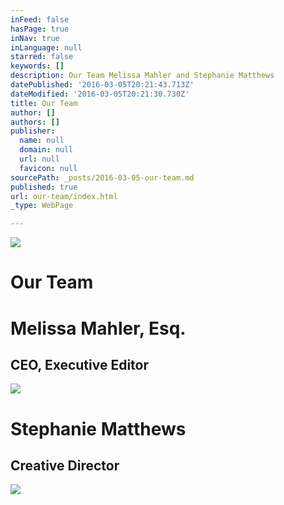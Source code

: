 ```yaml
---
inFeed: false
hasPage: true
inNav: true
inLanguage: null
starred: false
keywords: []
description: Our Team Melissa Mahler and Stephanie Matthews
datePublished: '2016-03-05T20:21:43.713Z'
dateModified: '2016-03-05T20:21:30.730Z'
title: Our Team
author: []
authors: []
publisher:
  name: null
  domain: null
  url: null
  favicon: null
sourcePath: _posts/2016-03-05-our-team.md
published: true
url: our-team/index.html
_type: WebPage

---
```

![](https://the-grid-user-content.s3-us-west-2.amazonaws.com/7da64612-5f27-4108-a6ed-ae1b3bb889ce.jpg)

# Our Team

# Melissa Mahler, Esq.

## CEO, Executive Editor
![](https://the-grid-user-content.s3-us-west-2.amazonaws.com/59339e4b-b149-4daa-a4a1-8b27489c8396.jpg)

# Stephanie Matthews

## Creative Director
![](https://s3-us-west-2.amazonaws.com/the-grid-img/p/884d107c049ed7ce4fef31c0a9fba1d107a6e4fb.jpg)